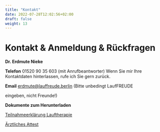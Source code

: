 ```yaml
---
title: "Kontakt"
date: 2022-07-28T12:02:56+02:00
draft: false
weight: 13
---
```


# Kontakt & Anmeldung & Rückfragen

__Dr. Erdmute Nieke__

__Telefon__ 01520 90 35 603 (mit Anrufbeantworter) Wenn Sie mir Ihre Kontaktdaten hinterlassen, rufe ich Sie gern zurück.

__Email__ erdmute@lauffreude.berlin (Bitte unbedingt LaufFREUDE

eingeben, nicht Freunde!)


__Dokumente zum Herunterladen__

[Teilnahmeerklärung Lauftherapie](/Teilnahmeerklärung.pdf)

[Ärztliches Attest](/Ärztliches%20Attest.pdf)
